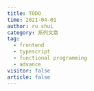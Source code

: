 ```yaml
---
title: TODO
time: 2021-04-01
author: ru shui
category: 系列文章
tag:
  - frontend
  - typescript
  - functional programming
  - advance
visitor: false
article: false
---
```

